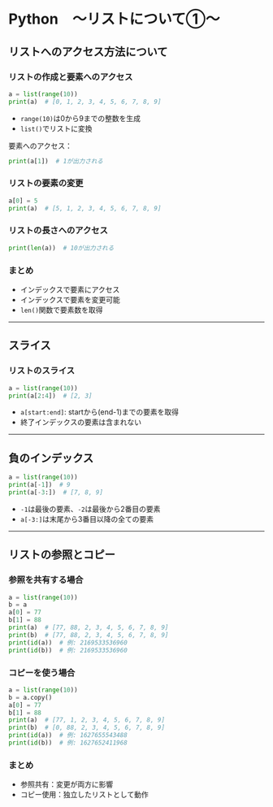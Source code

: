 # Python　～リストについて①～

## リストへのアクセス方法について

### リストの作成と要素へのアクセス

```python
a = list(range(10))
print(a)  # [0, 1, 2, 3, 4, 5, 6, 7, 8, 9]
```

- `range(10)`は0から9までの整数を生成
- `list()`でリストに変換

要素へのアクセス：
```python
print(a[1])  # 1が出力される
```

### リストの要素の変更

```python
a[0] = 5
print(a)  # [5, 1, 2, 3, 4, 5, 6, 7, 8, 9]
```

### リストの長さへのアクセス

```python
print(len(a))  # 10が出力される
```

### まとめ
- インデックスで要素にアクセス
- インデックスで要素を変更可能
- `len()`関数で要素数を取得

---

## スライス

### リストのスライス

```python
a = list(range(10))
print(a[2:4])  # [2, 3]
```

- `a[start:end]`: startから(end-1)までの要素を取得
- 終了インデックスの要素は含まれない

---

## 負のインデックス

```python
a = list(range(10))
print(a[-1])  # 9
print(a[-3:])  # [7, 8, 9]
```

- `-1`は最後の要素、`-2`は最後から2番目の要素
- `a[-3:]`は末尾から3番目以降の全ての要素

---

## リストの参照とコピー

### 参照を共有する場合

```python
a = list(range(10))
b = a
a[0] = 77
b[1] = 88
print(a)  # [77, 88, 2, 3, 4, 5, 6, 7, 8, 9]
print(b)  # [77, 88, 2, 3, 4, 5, 6, 7, 8, 9]
print(id(a))  # 例: 2169533536960
print(id(b))  # 例: 2169533536960
```

### コピーを使う場合

```python
a = list(range(10))
b = a.copy()
a[0] = 77
b[1] = 88
print(a)  # [77, 1, 2, 3, 4, 5, 6, 7, 8, 9]
print(b)  # [0, 88, 2, 3, 4, 5, 6, 7, 8, 9]
print(id(a))  # 例: 1627655543488
print(id(b))  # 例: 1627652411968
```

### まとめ
- 参照共有：変更が両方に影響
- コピー使用：独立したリストとして動作